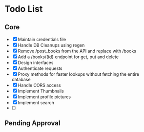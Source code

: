 # Todo List

## Core
- [x] Maintain credentials file
- [x] Handle DB Cleanups using regen
- [x] Remove /post_books from the API and replace with /books
- [x] Add a /books/{id} endpoint for get, put and delete
- [x] Design interfaces
- [x] Authenticate requests
- [x] Proxy methods for faster lookups without fetching the entire database
- [x] Handle CORS access
- [x] Implement Thumbnails
- [x] Implement profile pictures
- [x] Implement search
- [ ]

## Pending Approval
